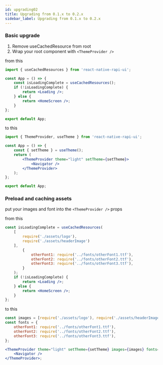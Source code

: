 ```yaml
---
id: upgrading02
title: Upgrading from 0.1.x to 0.2.x
sidebar_label: Upgrading from 0.1.x to 0.2.x
---
```


### Basic upgrade

1. Remove useCachedResource from root
2. Wrap your root component with `<ThemeProvider />`

from this

```jsx
import { useCachedResources } from 'react-native-rapi-ui';

const App = () => {
	const isLoadingComplete = useCachedResources();
	if (!isLoadingComplete) {
		return <Loading />;
	} else {
		return <HomeScreen />;
	}
};

export default App;
```

to this

```jsx
import { ThemeProvider, useTheme } from 'react-native-rapi-ui';

const App = () => {
	const { setTheme } = useTheme();
	return (
		<ThemeProvider theme="light" setTheme={setTheme}>
			<Navigator />
		</ThemeProvider>
	);
};

export default App;
```

### Preload and caching assets

put your images and font into the `<ThemeProvider />` props

from this

```jsx
const isLoadingComplete = useCachedResources(
    [
        require('./assets/logo'),
        require('./assets/headerImage')
    ],
		{
			otherFont1: require('../fonts/otherFont1.ttf'),
			otherFont2: require('../fonts/otherFont2.ttf'),
			otherFont3: require('../fonts/otherFont3.ttf'),
		}
	);
	if (!isLoadingComplete) {
		return <Loading />;
	} else {
		return <HomeScreen />;
	}
};

```

to this

```jsx
const images = [require('./assets/logo'), require('./assets/headerImage')];
const fonts = {
	otherFont1: require('../fonts/otherFont1.ttf'),
	otherFont2: require('../fonts/otherFont2.ttf'),
	otherFont3: require('../fonts/otherFont3.ttf'),
};

<ThemeProvider theme="light" setTheme={setTheme} images={images} fonts={fonts}>
	<Navigator />
</ThemeProvider>;
```
